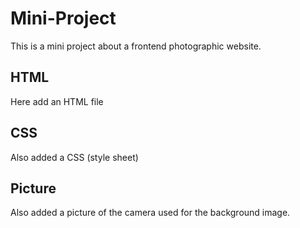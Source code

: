 # Mini-Project
This is a mini project about a frontend photographic website. 
## HTML
Here add an HTML file
## CSS
Also added a CSS (style sheet)
## Picture
Also added a picture of the camera used for the background image.
